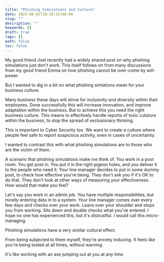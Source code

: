 ```yaml
---
title: "Phishing Simulations and Culture"
date: 2023-08-01T18:10:32+00:00
slug: ""
description: ""
keywords: []
draft: true
tags: []
math: false
toc: false
---
```


My good friend Joel recently had a widely shared post on why phishing simulations just don't work. This itself follows on from many discussions from my good friend Emma on how phishing cannot be over-come by will-power.

But I wanted to dig in a bit on what phishing simlations mean for your business culture.

Many business these days will strive for inclusivity and diversity within their employees. Done successfully this will increase innovation, and improve adaptation within the business. But to achieve this you need the right business culture. This means to effectively handle reports of toxic culuture within the business, to stop the spread of exclusionary thinking.

This is important to Cyber Security too. We want to create a culture where people feel safe to report suspicious activity, even in cases of uncertainty.

I wanted to contrast this with what phishing simulations are to those who are the victim of them.

A scenario that phishing simulations make me think of. You work in a post room. You get post in. You put it in the right pigeon holes, and you deliver it to the people who need it. Your line manager decides to put in some dummy post, to check how effective you're being. They don't ask you if it's OK to do that. They don't look at other ways of measuring your effectiveness. How would that make you feel?

Let's say you work in an admin job. You have multiple responsibilities, but mostly entering data in to a system. Your line manager comes over every few days and checks over your work. Leans over your shoulder and stops you from working. Sits down and double checks what you've entered. I hope no one has experienced this, but it's distrustful. I would call this micro-managing.

Phishing simulations have a very similar cultural effect.

From being subjected to them myself, they're anxiety inducing. It feels like you're being tested at all times, without warning.

It's like working with an axe jumping out at you at any time.
